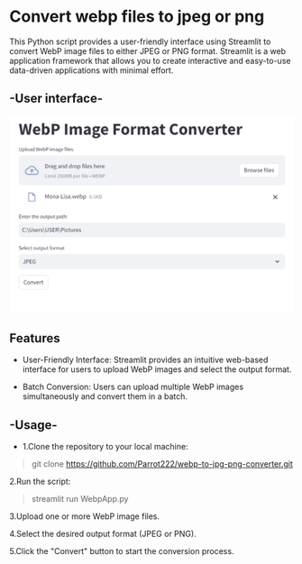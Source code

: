 # Convert webp files to jpeg or png
This Python script provides a user-friendly interface using Streamlit to convert WebP image files to either JPEG or PNG format. Streamlit is a web application framework that allows you to create interactive and easy-to-use data-driven applications with minimal effort.  
## -User interface-  
![image](https://github.com/Parrot222/Webp-Image-Format-Converter/blob/main/webp-converter.png)  
  
## Features
- User-Friendly Interface: Streamlit provides an intuitive web-based interface for users to upload WebP images and select the output format.  
  
- Batch Conversion: Users can upload multiple WebP images simultaneously and convert them in a batch.  


  
## -Usage-
- 1.Clone the repository to your local machine:  
> git clone https://github.com/Parrot222/webp-to-jpg-png-converter.git  
  
2.Run the script:  
> streamlit run WebpApp.py  
  
3.Upload one or more WebP image files.  
  
4.Select the desired output format (JPEG or PNG).  
  
5.Click the "Convert" button to start the conversion process.  
  
